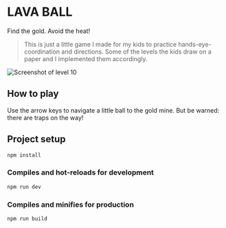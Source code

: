 # LAVA BALL

Find the gold. Avoid the heat!

> This is just a little game I made for my kids to practice hands-eye-coordination and directions. Some of the levels the kids draw on a paper and I implemented them accordingly.

![Screenshot of level 10](https://github.com/devmount/lava-ball/assets/5441654/c869e440-36af-4118-82e7-369d2ec117ee)

## How to play

Use the arrow keys to navigate a little ball to the gold mine. But be warned: there are traps on the way!

## Project setup

```bash
npm install
```

### Compiles and hot-reloads for development

```bash
npm run dev
```

### Compiles and minifies for production

```bash
npm run build
```

